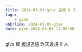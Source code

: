 ```yaml
---
title: 2024-03-01-give 違規 0 人
tags:
    - give
abbrlink: 2024-03-01-give
date: give-2024-03-01 12:00:00
---
```

give 板 [板規連結](https://www.ptt.cc/bbs/give/M.1612495900.A.C32.html)
昨天違規 0 人
